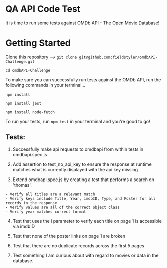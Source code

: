 # QA API Code Test

It is time to run some tests against OMDb API - The Open Movie Database!

# Getting Started
Clone this repository --> `git clone git@github.com:fieldstyler/omdbAPI-Challenge.git`

`cd omdbAPI-Challenge`

To make sure you can successfully run tests against the OMDb API, run the following commands in your terminal...

`npm install`

`npm install jest`

`npm install node-fetch`

To run your tests, run `npm test` in your terminal and you're good to go!

## Tests:

1. Successfully make api requests to omdbapi from within tests in omdbapi.spec.js

2. Add assertion to test_no_api_key to ensure the response at runtime matches what is currently displayed with the api key missing

3. Extend omdbapi.spec.js by creating a test that performs a search on 'thomas'.

  ```
  - Verify all titles are a relevant match
  - Verify keys include Title, Year, imdbID, Type, and Poster for all records in the response
  - Verify values are all of the correct object class
  - Verify year matches correct format
  ```

4. Test that uses the i parameter to verify each title on page 1 is accessible via imdbID

5. Test that none of the poster links on page 1 are broken

6. Test that there are no duplicate records across the first 5 pages

7. Test something I am curious about with regard to movies or data in the database.
